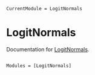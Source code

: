 ```@meta
CurrentModule = LogitNormals
```

# LogitNormals

Documentation for [LogitNormals](https://github.com/bgctw/LogitNormals.jl).

```@index
```

```@autodocs
Modules = [LogitNormals]
```

